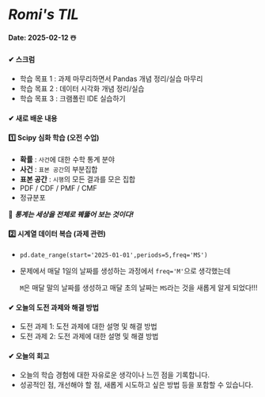 # *Romi's TIL*

#### Date: 2025-02-12  ☃️

#### ✔ 스크럼
- 학습 목표 1 : 과제 마무리하면서 Pandas 개념 정리/실습 마무리
- 학습 목표 2 : 데이터 시각화 개념 정리/실습
- 학습 목표 3 : 크램폴린 IDE 실습하기


#### ✔ 새로 배운 내용

#### 1️⃣ Scipy 심화 학습 (오전 수업)
- **확률** : `사건`에 대한 수학 통계 분야
- **사건** : `표본 공간`의 부분집합
- **표본 공간** : `시행`의 모든 결과를 모은 집합
- PDF / CDF / PMF / CMF
- 정규분포

 🔎 ***통계는 세상을 전체로 꿰뚫어 보는 것이다!***


#### 2️⃣ 시계열 데이터 복습 (과제 관련)
- `pd.date_range(start='2025-01-01',periods=5,freq='MS')`
- 문제에서 매달 1일의 날짜를 생성하는 과정에서 `freq='M'`으로 생각했는데
  
   `M`은 매달 말의 날짜를 생성하고 매달 초의 날짜는 `MS`라는 것을 새롭게 알게 되었다!!!


#### ✔ 오늘의 도전 과제와 해결 방법
- 도전 과제 1: 도전 과제에 대한 설명 및 해결 방법
- 도전 과제 2: 도전 과제에 대한 설명 및 해결 방법


#### ✔ 오늘의 회고
- 오늘의 학습 경험에 대한 자유로운 생각이나 느낀 점을 기록합니다.
- 성공적인 점, 개선해야 할 점, 새롭게 시도하고 싶은 방법 등을 포함할 수 있습니다.
